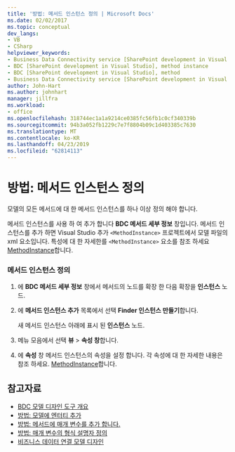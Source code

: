 ```yaml
---
title: '방법: 메서드 인스턴스 정의 | Microsoft Docs'
ms.date: 02/02/2017
ms.topic: conceptual
dev_langs:
- VB
- CSharp
helpviewer_keywords:
- Business Data Connectivity service [SharePoint development in Visual Studio], method instance
- BDC [SharePoint development in Visual Studio], method instance
- BDC [SharePoint development in Visual Studio], method
- Business Data Connectivity service [SharePoint development in Visual Studio], method
author: John-Hart
ms.author: johnhart
manager: jillfra
ms.workload:
- office
ms.openlocfilehash: 318744ec1a1a9214ce0385fc56fb1c0cf340339b
ms.sourcegitcommit: 94b3a052fb1229c7e7f8804b09c1d403385c7630
ms.translationtype: MT
ms.contentlocale: ko-KR
ms.lasthandoff: 04/23/2019
ms.locfileid: "62814113"
---
```

# <a name="how-to-define-a-method-instance"></a>방법: 메서드 인스턴스 정의
  모델의 모든 메서드에 대 한 메서드 인스턴스를 하나 이상 정의 해야 합니다.

 메서드 인스턴스를 사용 하 여 추가 합니다 **BDC 메서드 세부 정보** 창입니다. 메서드 인스턴스를 추가 하면 Visual Studio 추가 `<MethodInstance>` 프로젝트에서 모델 파일의 xml 요소입니다. 특성에 대 한 자세한를 `<MethodInstance>` 요소를 참조 하세요 [MethodInstance](http://go.microsoft.com/fwlink/?LinkID=169282)합니다.

### <a name="to-define-a-method-instance"></a>메서드 인스턴스 정의

1. 에 **BDC 메서드 세부 정보** 창에서 메서드의 노드를 확장 한 다음 확장을 **인스턴스** 노드.

2. 에 **메서드 인스턴스 추가** 목록에서 선택 **Finder 인스턴스 만들기**합니다.

     새 메서드 인스턴스 아래에 표시 된 **인스턴스** 노드.

3. 메뉴 모음에서 선택 **뷰** > **속성 창**합니다.

4. 에 **속성** 창 메서드 인스턴스의 속성을 설정 합니다. 각 속성에 대 한 자세한 내용은 참조 하세요. [MethodInstance](http://go.microsoft.com/fwlink/?LinkID=169282)합니다.

## <a name="see-also"></a>참고자료
- [BDC 모델 디자인 도구 개요](../sharepoint/bdc-model-design-tools-overview.md)
- [방법: 모델에 엔터티 추가](../sharepoint/how-to-add-an-entity-to-a-model.md)
- [방법: 메서드에 매개 변수를 추가 합니다.](../sharepoint/how-to-add-a-parameter-to-a-method.md)
- [방법: 매개 변수의 형식 설명자 정의](../sharepoint/how-to-define-the-type-descriptor-of-a-parameter.md)
- [비즈니스 데이터 연결 모델 디자인](../sharepoint/designing-a-business-data-connectivity-model.md)
